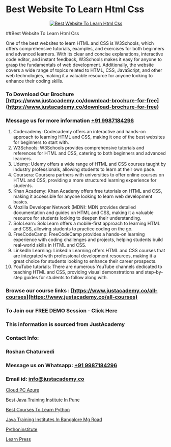 # Best Website To Learn Html Css

<p align="center">
  <a href="https://justacademy.co/course-detail/html-training">
    <img src="https://justacademy.co/storage2/course_image/1676636567_course_image.webp" alt="Best Website To Learn Html Css">
  </a>
</p>
##Best Website To Learn Html Css

One of the best websites to learn HTML and CSS is W3Schools, which offers comprehensive tutorials, examples, and exercises for both beginners and advanced learners. With its clear and concise explanations, interactive code editor, and instant feedback, W3Schools makes it easy for anyone to grasp the fundamentals of web development. Additionally, the website covers a wide range of topics related to HTML, CSS, JavaScript, and other web technologies, making it a valuable resource for anyone looking to enhance their coding skills.
### To Download Our Brochure [https://www.justacademy.co/download-brochure-for-free](https://www.justacademy.co/download-brochure-for-free)
### Message us for more information [+91 9987184296](https://api.whatsapp.com/send?phone=919987184296)
1) Codecademy: Codecademy offers an interactive and hands-on approach to learning HTML and CSS, making it one of the best websites for beginners to start with.
2) W3Schools: W3Schools provides comprehensive tutorials and references for HTML and CSS, catering to both beginners and advanced learners.
3) Udemy: Udemy offers a wide range of HTML and CSS courses taught by industry professionals, allowing students to learn at their own pace.
4) Coursera: Coursera partners with universities to offer online courses on HTML and CSS, providing a more structured learning experience for students.
5) Khan Academy: Khan Academy offers free tutorials on HTML and CSS, making it accessible for anyone looking to learn web development basics.
6) Mozilla Developer Network (MDN): MDN provides detailed documentation and guides on HTML and CSS, making it a valuable resource for students looking to deepen their understanding.
7) SoloLearn: SoloLearn offers a mobile-first approach to learning HTML and CSS, allowing students to practice coding on the go.
8) FreeCodeCamp: FreeCodeCamp provides a hands-on learning experience with coding challenges and projects, helping students build real-world skills in HTML and CSS.
9) LinkedIn Learning: LinkedIn Learning offers HTML and CSS courses that are integrated with professional development resources, making it a great choice for students looking to enhance their career prospects.
10) YouTube tutorials: There are numerous YouTube channels dedicated to teaching HTML and CSS, providing visual demonstrations and step-by-step guides for students to follow along with.

### Browse our course links : [https://www.justacademy.co/all-courses](https://www.justacademy.co/all-courses) 
### To Join our FREE DEMO Session - [Click Here](https://www.justacademy.co/register-for-course-demo)


### This information is sourced from JustAcademy
### Contact Info:
### Roshan Chaturvedi
### Message us on Whatsapp: [+91 9987184296](https://api.whatsapp.com/send?phone=919987184296)
### Email id: [info@justacademy.co](mailto:info@justacademy.co)
                
[Cloud PC Azure](https://www.linkedin.com/pulse/cloud-pc-azure-justacademy-sunnyvale-binlc?trackingId=%2Brs%2BACWz9rVSG0vbrmz35Q%3D%3D&lipi=urn%3Ali%3Apage%3Ad_flagship3_company_admin%3BJVVM%2Fef%2BR3WBKPYq3pagGw%3D%3D)

[Best Java Training Institute In Pune](https://www.linkedin.com/pulse/best-java-training-institute-pune-justacademy-leicester-3sbee?trackingId=7WedPR7usg4VRCjrGBb48w%3D%3D&lipi=urn%3Ali%3Apage%3Ad_flagship3_company_admin%3BPIc21Xd3RP6vIx4zw3ky%2FQ%3D%3D)

[Best Courses To Learn Python](https://medium.com/@mistersumit961/best-courses-to-learn-python-292ea12702ec)

[Java Training Institutes In Bangalore Mg Road](https://medium.com/@ranemanish460/java-training-institutes-in-bangalore-mg-road-a1a41a6f7d47)

[Pythoninstitute](https://justacademyin.github.io/justacademy/pythoninstitute)

[Learn Press](https://justacademyin.github.io/justacademy/learn-press)

